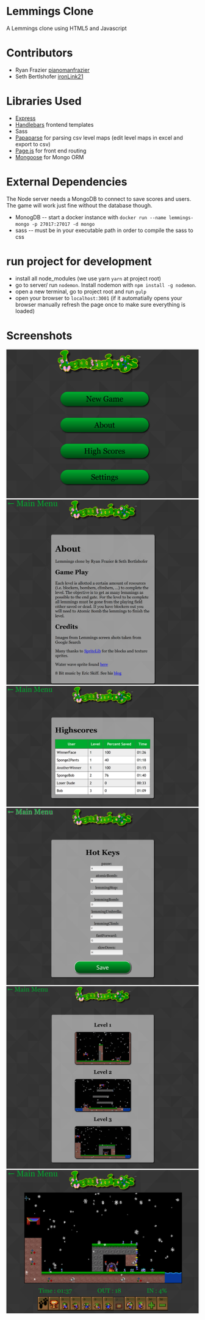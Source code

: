 # Lemmings Clone

A Lemmings clone using HTML5 and Javascript

# Contributors
 - Ryan Frazier [pianomanfrazier](https://github.com/pianomanfrazier)
 - Seth Bertlshofer [ironLink21](https://github.com/ironlink21)

# Libraries Used

- [Express](https://expressjs.com)
- [Handlebars](handlebars.js) frontend templates
- Sass
- [Papaparse](papaparse.com) for parsing csv level maps (edit level maps in excel and export to csv)
- [Page.js](https://visionmedia.github.io/page.js/) for front end routing
- [Mongoose](mongoosejs.com) for Mongo ORM


# External Dependencies

The Node server needs a MongoDB to connect to save scores and users. The game will work just fine without the database though.

- MonogDB -- start a docker instance with `docker run --name lemmings-mongo -p 27017:27017 -d mongo`
- sass -- must be in your executable path in order to compile the sass to css


# run project for development

- install all node_modules (we use yarn `yarn` at project root)
- go to server/ run `nodemon`. Install nodemon with `npm install -g nodemon`.
- open a new terminal, go to project root and run `gulp`
- open your browser to `localhost:3001` (if it automatially opens your browser manually refresh the page once to make sure everything is loaded)

# Screenshots

![Top Menu](screenshots/screen1.png)
![Credits](screenshots/screen6.png)
![High Scores](screenshots/screen2.png)
![Configuration](screenshots/screen3.png)
![Choose Level](screenshots/screen4.png)
![Game Play](screenshots/screen5.png)
